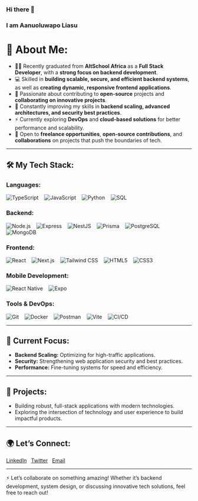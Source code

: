 ### Hi there 👋
### I am Aanuoluwapo Liasu

# 💫 About Me:
- 👨‍🎓 Recently graduated from **AltSchool Africa** as a **Full Stack Developer**, with a **strong focus on backend development**.
- 💻 Skilled in **building scalable, secure, and efficient backend systems**, as well as **creating dynamic, responsive frontend applications**.
- 👯 Passionate about contributing to **open-source** projects and **collaborating on innovative projects**.
- 🌱 Constantly improving my skills in **backend scaling, advanced architectures, and security best practices**.
- ⚡ Currently exploring **DevOps** and **cloud-based solutions** for better performance and scalability.
- 🤝 Open to **freelance opportunities**, **open-source contributions**, and **collaborations** on projects that push the boundaries of tech.

---

## 🛠 My Tech Stack:


### **Languages:**
![TypeScript](https://img.shields.io/badge/TypeScript-007ACC?style=for-the-badge&logo=typescript&logoColor=white) &nbsp;&nbsp; ![JavaScript](https://img.shields.io/badge/JavaScript-F7DF1E?style=for-the-badge&logo=javascript&logoColor=black) &nbsp;&nbsp; ![Python](https://img.shields.io/badge/Python-3776AB?style=for-the-badge&logo=python&logoColor=white) &nbsp;&nbsp; ![SQL](https://img.shields.io/badge/SQL-4479A1?style=for-the-badge&logo=postgresql&logoColor=white)

### **Backend:**
![Node.js](https://img.shields.io/badge/Node.js-339933?style=for-the-badge&logo=nodedotjs&logoColor=white) &nbsp;&nbsp; ![Express](https://img.shields.io/badge/Express-000000?style=for-the-badge&logo=express&logoColor=white) &nbsp;&nbsp; ![NestJS](https://img.shields.io/badge/NestJS-E0234E?style=for-the-badge&logo=nestjs&logoColor=white) &nbsp;&nbsp; ![Prisma](https://img.shields.io/badge/Prisma-2D3748?style=for-the-badge&logo=prisma&logoColor=white) &nbsp;&nbsp; ![PostgreSQL](https://img.shields.io/badge/PostgreSQL-336791?style=for-the-badge&logo=postgresql&logoColor=white) &nbsp;&nbsp; ![MongoDB](https://img.shields.io/badge/MongoDB-47A248?style=for-the-badge&logo=mongodb&logoColor=white)

### **Frontend:**
![React](https://img.shields.io/badge/React-61DAFB?style=for-the-badge&logo=react&logoColor=black) &nbsp;&nbsp; ![Next.js](https://img.shields.io/badge/Next.js-000000?style=for-the-badge&logo=nextdotjs&logoColor=white) &nbsp;&nbsp; ![Tailwind CSS](https://img.shields.io/badge/TailwindCSS-38B2AC?style=for-the-badge&logo=tailwind-css&logoColor=white) &nbsp;&nbsp; ![HTML5](https://img.shields.io/badge/HTML5-E34F26?style=for-the-badge&logo=html5&logoColor=white) &nbsp;&nbsp; ![CSS3](https://img.shields.io/badge/CSS3-1572B6?style=for-the-badge&logo=css3&logoColor=white)

### **Mobile Development:**
![React Native](https://img.shields.io/badge/React%20Native-61DAFB?style=for-the-badge&logo=react&logoColor=black) &nbsp;&nbsp; ![Expo](https://img.shields.io/badge/Expo-000020?style=for-the-badge&logo=expo&logoColor=white)

### **Tools & DevOps:**
![Git](https://img.shields.io/badge/Git-F05032?style=for-the-badge&logo=git&logoColor=white) &nbsp;&nbsp; ![Docker](https://img.shields.io/badge/Docker-2496ED?style=for-the-badge&logo=docker&logoColor=white) &nbsp;&nbsp; ![Postman](https://img.shields.io/badge/Postman-FF6C37?style=for-the-badge&logo=postman&logoColor=white) &nbsp;&nbsp; ![Vite](https://img.shields.io/badge/Vite-646CFF?style=for-the-badge&logo=vite&logoColor=white) &nbsp;&nbsp; ![CI/CD](https://img.shields.io/badge/CI%2FCD-1E90FF?style=for-the-badge&logo=github-actions&logoColor=white)

---

## 🔭 Current Focus:
- **Backend Scaling:** Optimizing for high-traffic applications.
- **Security:** Strengthening web application security and best practices.
- **Performance:** Fine-tuning systems for speed and efficiency.

---

## 🚀 Projects:
- Building robust, full-stack applications with modern technologies.
- Exploring the intersection of technology and user experience to build impactful products.

---

## 🌍 Let’s Connect:
[LinkedIn](https://www.linkedin.com/in/laoj) &nbsp; [Twitter](https://twitter.com/SlimTallJosh) &nbsp; [Email](mailto:liasu.olabayo@gmail.com)

---

⚡ Let’s collaborate on something amazing! Whether it’s backend development, system design, or discussing innovative tech solutions, feel free to reach out!
